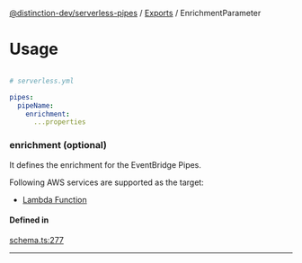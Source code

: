 [@distinction-dev/serverless-pipes](../README.md) / [Exports](parameters.md) / EnrichmentParameter

# Usage
```yaml

# serverless.yml

pipes:
  pipeName:
    enrichment:
      ...properties
```


### enrichment (optional)



It defines the enrichment for the EventBridge Pipes.

Following AWS services are supported as the target:
 
 - [Lambda Function](EnrichmentParameters.md)
 

#### Defined in

[schema.ts:277](https://github.com/distinction-dev/serverless-pipes/blob/adc1ce1b20b719d2e58f62a01c813e4ef9c57a5c/src/schema.ts#L277)


---